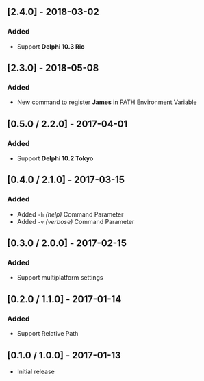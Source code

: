 ## [2.4.0] - 2018-03-02 
### Added
- Support **Delphi 10.3 Rio**

## [2.3.0] - 2018-05-08 
### Added
- New command to register **James** in PATH Environment Variable

## [0.5.0 / 2.2.0] - 2017-04-01
### Added
- Support **Delphi 10.2 Tokyo**

## [0.4.0 / 2.1.0] - 2017-03-15
### Added
- Added `-h` _(help)_ Command Parameter
- Added `-v` _(verbose)_ Command Parameter

## [0.3.0 / 2.0.0] - 2017-02-15
### Added
- Support multiplatform settings

## [0.2.0 / 1.1.0] - 2017-01-14
### Added
- Support Relative Path

## [0.1.0 / 1.0.0] - 2017-01-13

* Initial release